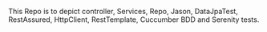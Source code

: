 
This Repo is to depict controller, Services, Repo, Jason, DataJpaTest, RestAssured, HttpClient, RestTemplate, Cuccumber BDD and Serenity tests.
